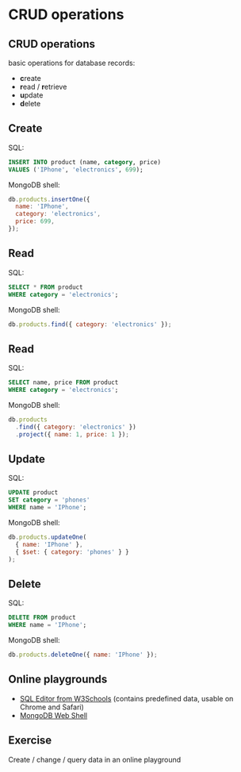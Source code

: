 # CRUD operations

## CRUD operations

basic operations for database records:

- **c**reate
- **r**ead / **r**etrieve
- **u**pdate
- **d**elete

## Create

SQL:

```sql
INSERT INTO product (name, category, price)
VALUES ('IPhone', 'electronics', 699);
```

MongoDB shell:

```js
db.products.insertOne({
  name: 'IPhone',
  category: 'electronics',
  price: 699,
});
```

## Read

SQL:

```sql
SELECT * FROM product
WHERE category = 'electronics';
```

MongoDB shell:

```js
db.products.find({ category: 'electronics' });
```

## Read

SQL:

```sql
SELECT name, price FROM product
WHERE category = 'electronics';
```

MongoDB shell:

```js
db.products
  .find({ category: 'electronics' })
  .project({ name: 1, price: 1 });
```

## Update

SQL:

```sql
UPDATE product
SET category = 'phones'
WHERE name = 'IPhone';
```

MongoDB shell:

```js
db.products.updateOne(
  { name: 'IPhone' },
  { $set: { category: 'phones' } }
);
```

## Delete

SQL:

```sql
DELETE FROM product
WHERE name = 'IPhone';
```

MongoDB shell:

```js
db.products.deleteOne({ name: 'IPhone' });
```

## Online playgrounds

- [SQL Editor from W3Schools](https://www.w3schools.com/sql/trysql.asp?filename=trysql_select_all) (contains predefined data, usable on Chrome and Safari)
- [MongoDB Web Shell](https://docs.mongodb.com/manual/tutorial/getting-started/)

## Exercise

Create / change / query data in an online playground
